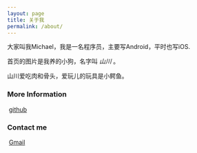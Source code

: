 ```yaml
---
layout: page
title: 关于我
permalink: /about/
---
```


大家叫我Michael，我是一名程序员，主要写Android，平时也写iOS. 

首页的图片是我养的小狗，名字叫 *山川* 。

山川爱吃肉和骨头，爱玩儿的玩具是小鳄鱼。

### More Information

​	[github](https://github.com/zhoulujue)

### Contact me

​	[Gmail](mailto:zhoulujue@shanchuan.dog)

